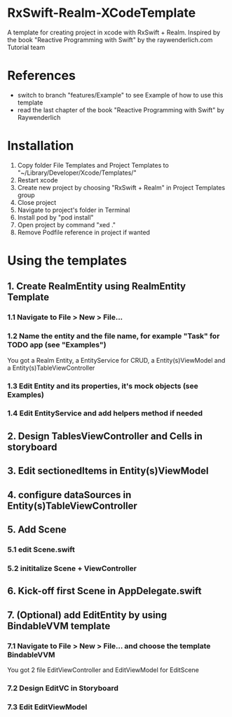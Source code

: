 # RxSwift-Realm-XCodeTemplate
A template for creating project in xcode with RxSwift + Realm.
Inspired by the book "Reactive Programming with Swift" by the raywenderlich.com Tutorial team

# References
- switch to branch "features/Example" to see Example of how to use this template
- read the last chapter of the book "Reactive Programming with Swift" by Raywenderlich

# Installation
1. Copy folder File Templates and Project Templates to "~/Library/Developer/Xcode/Templates/"
2. Restart xcode
3. Create new project by choosing "RxSwift + Realm" in Project Templates group
4. Close project
5. Navigate to project's folder in Terminal
6. Install pod by "pod install"
7. Open project by command "xed ."
8. Remove Podfile reference in project if wanted

# Using the templates
## 1. Create RealmEntity using RealmEntity Template
### 1.1 Navigate to File > New > File...
### 1.2 Name the entity and the file name, for example "Task" for TODO app (see "Examples")
You got a Realm Entity, a EntityService for CRUD, a Entity(s)ViewModel and a Entity(s)TableViewController
### 1.3 Edit Entity and its properties, it's mock objects (see Examples)
### 1.4 Edit EntityService and add helpers method if needed
## 2. Design TablesViewController and Cells in storyboard
## 3. Edit sectionedItems in Entity(s)ViewModel
## 4. configure dataSources in Entity(s)TableViewController
## 5. Add Scene
### 5.1 edit Scene.swift
### 5.2 inititalize Scene + ViewController
## 6. Kick-off first Scene in AppDelegate.swift
## 7. (Optional) add EditEntity by using BindableVVM template
### 7.1 Navigate to File > New > File... and choose the template BindableVVM
You got 2 file Edit<Entity>ViewController and Edit<Entity>ViewModel for Edit<Entity>Scene
### 7.2 Design Edit<Entity>VC in Storyboard
### 7.3 Edit Edit<Entity>ViewModel
